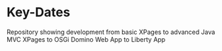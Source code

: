 # Key-Dates
Repository showing development from basic XPages to advanced Java MVC XPages to OSGi Domino Web App to Liberty App
